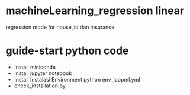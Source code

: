 # machineLearning_regression linear
regression mode for house_id dan insurance

# guide-start python code 

- Install miniconda
- Install jupyter notebook
- Install Instalasi Environment python env_jcopml.yml
- check_installation.py
